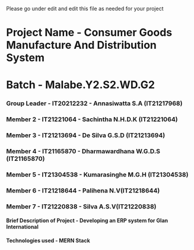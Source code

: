 Please go under edit and edit this file as needed for your project

# Project Name - Consumer Goods Manufacture And Distribution System
# Batch - Malabe.Y2.S2.WD.G2
### Group Leader - IT20212232 - Annasiwatta S.A (IT21217968)
### Member 2 - IT21221064 - Sachintha N.H.D.K (IT21221064)
### Member 3 - IT21213694 - De Silva G.S.D (IT21213694)
### Member 4 - IT21165870 - Dharmawardhana W.G.D.S (IT21165870)
### Member 5 - IT21304538 - Kumarasinghe M.G.H (IT21304538)
### Member 6 - IT21218644 - Palihena N.V(IT21218644)
### Member 7 - IT21220838 - Silva A.S.V(IT21220838)


#### Brief Description of Project - Developing an ERP system for Glan International
#### Technologies used - MERN Stack

